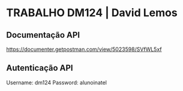 # TRABALHO DM124 | David Lemos

## Documentação API
https://documenter.getpostman.com/view/5023598/SVfWL5xf

## Autenticação API
Username: dm124 
Password: alunoinatel 
